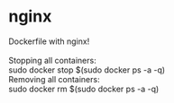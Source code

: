 # nginx
Dockerfile with nginx!<br><br>
Stopping all containers:<br>
sudo docker stop $(sudo docker ps -a -q)<br>
Removing all containers:<br>
sudo docker rm $(sudo docker ps -a -q)
